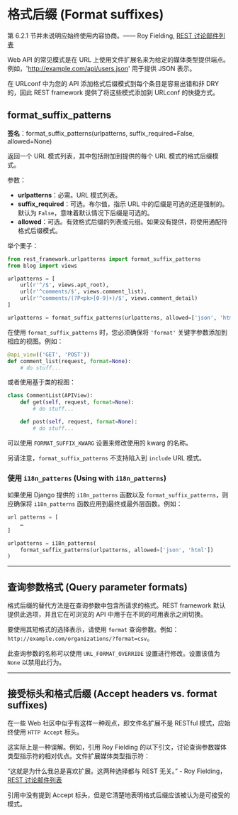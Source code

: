 # 格式后缀 (Format suffixes)
第 6.2.1 节并未说明应始终使用内容协商。—— Roy Fielding, [REST 讨论邮件列表](http://tech.groups.yahoo.com/group/rest-discuss/message/5857)

Web API 的常见模式是在 URL 上使用文件扩展名来为给定的媒体类型提供端点。例如，'http://example.com/api/users.json' 用于提供 JSON 表示。

在 URLconf 中为您的 API 添加格式后缀模式到每个条目是容易出错和非 DRY 的，因此 REST framework 提供了将这些模式添加到 URLconf 的快捷方式。

## format_suffix_patterns
**签名**：format_suffix_patterns(urlpatterns, suffix_required=False, allowed=None)

返回一个 URL 模式列表，其中包括附加到提供的每个 URL 模式的格式后缀模式。

参数：

- **urlpatterns**：必需。URL 模式列表。
- **suffix_required**：可选。布尔值，指示 URL 中的后缀是可选的还是强制的。默认为 `False`，意味着默认情况下后缀是可选的。
- **allowed**：可选。有效格式后缀的列表或元组。如果没有提供，将使用通配符格式后缀模式。

举个栗子：
```python
from rest_framework.urlpatterns import format_suffix_patterns
from blog import views

urlpatterns = [
    url(r'^/$', views.apt_root),
    url(r'^comments/$', views.comment_list),
    url(r'^comments/(?P<pk>[0-9]+)/$', views.comment_detail)
]

urlpatterns = format_suffix_patterns(urlpatterns, allowed=['json', 'html'])
```

在使用 `format_suffix_patterns` 时，您必须确保将 `'format'` 关键字参数添加到相应的视图。例如：
```python
@api_view(('GET', 'POST'))
def comment_list(request, format=None):
    # do stuff...
```

或者使用基于类的视图：
```python
class CommentList(APIView):
    def get(self, request, format=None):
        # do stuff...

    def post(self, request, format=None):
        # do stuff...
```

可以使用 `FORMAT_SUFFIX_KWARG` 设置来修改使用的 kwarg 的名称。

另请注意，`format_suffix_patterns` 不支持陷入到 `include` URL 模式。

### 使用 `i18n_patterns` (Using with `i18n_patterns`)
如果使用 Django 提供的 `i18n_patterns` 函数以及 `format_suffix_patterns`，则应确保将 `i18n_patterns` 函数应用到最终或最外层函数。例如：
```python
url patterns = [
    …
]

urlpatterns = i18n_patterns(
    format_suffix_patterns(urlpatterns, allowed=['json', 'html'])
)
```

***

## 查询参数格式 (Query parameter formats)
格式后缀的替代方法是在查询参数中包含所请求的格式。REST framework 默认提供此选项，并且它在可浏览的 API 中用于在不同的可用表示之间切换。

要使用其短格式的选择表示，请使用 `format` 查询参数。例如： `http://example.com/organizations/?format=csv`。

此查询参数的名称可以使用 `URL_FORMAT_OVERRIDE` 设置进行修改。设置该值为 `None` 以禁用此行为。

***

## 接受标头和格式后缀 (Accept headers vs. format suffixes)
在一些 Web 社区中似乎有这样一种观点，即文件名扩展不是 RESTful 模式，应始终使用 `HTTP Accept` 标头。

这实际上是一种误解。例如，引用 Roy Fielding 的以下引文，讨论查询参数媒体类型指示符的相对优点。文件扩展媒体类型指示符：

“这就是为什么我总是喜欢扩展。这两种选择都与 REST 无关。” - Roy Fielding，[REST 讨论邮件列表](http://tech.groups.yahoo.com/group/rest-discuss/message/14844)

引用中没有提到 Accept 标头，但是它清楚地表明格式后缀应该被认为是可接受的模式。
